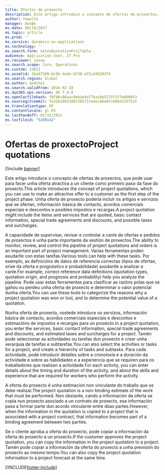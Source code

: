 ```yaml
---
title: Ofertas de proxecto
description: Este artigo introduce o concepto de ofertas de proxectos, que pode usar para facer unha oferta atractiva a un cliente como primeiro paso da fase do proxecto. Unha oferta de proxecto podería incluír os artigos e servizos que se ofertan, información básica de contacto, acordos comerciais especiais e descontos e posibles impostos e recargas.
author: Yowelle
manager: AnnBe
ms.date: 09/14/2017
ms.topic: article
ms.prod: ''
ms.service: dynamics-ax-applications
ms.technology: ''
ms.search.form: SalesQuotationProjTable
audience: Application User, IT Pro
ms.reviewer: josaw
ms.search.scope: Core, Operations
ms.custom: 23621
ms.assetid: 1ba67109-8c5b-4ada-b730-a72cd46203fd
ms.search.region: Global
ms.author: andchoi
ms.search.validFrom: 2016-02-28
ms.dyn365.ops.version: AX 7.0.0
ms.openlocfilehash: f8f86c86aac8ebae9a77bacbb5275f1f7e6609f2
ms.sourcegitcommit: fa32b1893286f20271fa4ec4be8fc68bd135f53c
ms.translationtype: HT
ms.contentlocale: gl-ES
ms.lasthandoff: 02/15/2021
ms.locfileid: "5289142"
---
```

# <a name="project-quotations"></a><span data-ttu-id="33c25-104">Ofertas de proxecto</span><span class="sxs-lookup"><span data-stu-id="33c25-104">Project quotations</span></span>

[!include [banner](../includes/banner.md)]

<span data-ttu-id="33c25-105">Este artigo introduce o concepto de ofertas de proxectos, que pode usar para facer unha oferta atractiva a un cliente como primeiro paso da fase do proxecto.</span><span class="sxs-lookup"><span data-stu-id="33c25-105">This article introduces the concept of project quotations, which you can use to make an attractive offer to a customer as the first step of the project phase.</span></span> <span data-ttu-id="33c25-106">Unha oferta de proxecto podería incluír os artigos e servizos que se ofertan, información básica de contacto, acordos comerciais especiais e descontos e posibles impostos e recargas.</span><span class="sxs-lookup"><span data-stu-id="33c25-106">A project quotation might include the items and services that are quoted, basic contact information, special trade agreements and discounts, and possible taxes and surcharges.</span></span> 

<span data-ttu-id="33c25-107">A capacidade de supervisar, revisar e controlar a canle de ofertas e pedidos de proxectos é unha parte importante da xestión de proxectos.</span><span class="sxs-lookup"><span data-stu-id="33c25-107">The ability to monitor, review, and control the pipeline of project quotations and orders is an important part of project management.</span></span> <span data-ttu-id="33c25-108">Varias ferramentas poden axudarlle con estas tarefas.</span><span class="sxs-lookup"><span data-stu-id="33c25-108">Various tools can help with these tasks.</span></span> <span data-ttu-id="33c25-109">Por exemplo, as definicións de datos de referencia correctas (tipos de ofertas, orixe da oferta e prognóstico e probabilidade) axúdanlle a analizar a canle.</span><span class="sxs-lookup"><span data-stu-id="33c25-109">For example, correct reference data definitions (quotation types, quotation origin, and prognosis and probability) help you analyze the pipeline.</span></span> <span data-ttu-id="33c25-110">Pode usar estas ferramentas para clasificar as razóns polas que se gañou ou perdeu unha oferta de proxecto e determinar o valor potencial dunha oferta.</span><span class="sxs-lookup"><span data-stu-id="33c25-110">You can use these tools to categorize the reasons why a project quotation was won or lost, and to determine the potential value of a quotation.</span></span> 

<span data-ttu-id="33c25-111">Nunha oferta de proxecto, vostede introduce os servizos, información básica de contacto, acordos comerciais especiais e descontos e estimacións de impostos e recargas para un proxecto.</span><span class="sxs-lookup"><span data-stu-id="33c25-111">In a project quotation, you enter the services, basic contact information, special trade agreements and discounts, and estimated taxes and surcharges for a project.</span></span> <span data-ttu-id="33c25-112">Tamén pode seleccionar as actividades ou tarefas dun proxecto e crear unha xerarquía de tarefas e subtarefas.</span><span class="sxs-lookup"><span data-stu-id="33c25-112">You can also select the activities or tasks for a project, and create a hierarchy of tasks and subtasks.</span></span> <span data-ttu-id="33c25-113">Para cada actividade, pode introducir detalles sobre a cronoloxía e a duración da actividade e sobre as habilidades e a experiencia que se requiren para os traballadores que realizan a actividade.</span><span class="sxs-lookup"><span data-stu-id="33c25-113">For each activity, you can enter details about the timing and duration of the activity, and about the skills and experience that are required for workers who perform the activity.</span></span> 

<span data-ttu-id="33c25-114">A oferta do proxecto é unha estimación non vinculante do traballo que se debe realizar.</span><span class="sxs-lookup"><span data-stu-id="33c25-114">The project quotation is a non-binding estimate of the work that must be performed.</span></span> <span data-ttu-id="33c25-115">Non obstante, cando a información da oferta se copia nun proxecto asociado a un contrato de proxecto, esa información pasa a formar parte dun acordo vinculante entre dúas partes.</span><span class="sxs-lookup"><span data-stu-id="33c25-115">However, when the information in the quotation is copied to a project that is associated with a project contract, that information becomes part of a binding agreement between two parties.</span></span> 

<span data-ttu-id="33c25-116">Se o cliente aproba a oferta do proxecto, pode copiar a información da oferta do proxecto a un proxecto.</span><span class="sxs-lookup"><span data-stu-id="33c25-116">If the customer approves the project quotation, you can copy the information in the project quotation to a project.</span></span> <span data-ttu-id="33c25-117">Tamén pode copiar a información da oferta do proxecto a unha previsión do proxecto ao mesmo tempo.</span><span class="sxs-lookup"><span data-stu-id="33c25-117">You can also copy the project quotation information to a project forecast at the same time.</span></span>





[!INCLUDE[footer-include](../includes/footer-banner.md)]